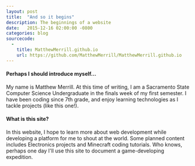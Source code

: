 ```yaml
---
layout: post
title:  "And so it begins"
description: The beginnings of a website
date:   2015-12-16 02:00:00 -0800
categories: blog
sourcecode:
  - 
    title: MatthewMerrill.github.io
    url: https://github.com/MatthewMerrill/MatthewMerrill.github.io
---
```

<h4>Perhaps I should introduce myself...</h4>
My name is Matthew Merrill. At this time of writing, I am a Sacramento State Computer Science Undergraduate in the finals week of my first semester.
I have been coding since 7th grade, and enjoy learning technologies as I tackle projects (like this one!).

<h4>What is this site?</h4>
In this website, I hope to learn more about web development while developing a platform for me to shout at the world.
Some planned content includes Electronics projects and Minecraft coding tutorials.
Who knows, perhaps one day I'll use this site to document a game-developing expedition.